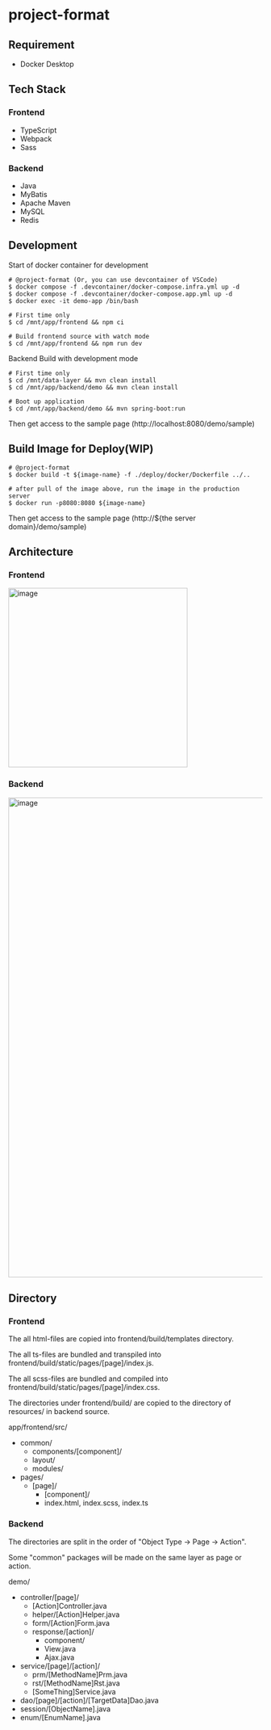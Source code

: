 # project-format

## Requirement
- Docker Desktop

## Tech Stack
### Frontend
- TypeScript
- Webpack
- Sass

### Backend
- Java
- MyBatis
- Apache Maven
- MySQL
- Redis

## Development

Start of docker container for development
```
# @project-format (Or, you can use devcontainer of VSCode)
$ docker compose -f .devcontainer/docker-compose.infra.yml up -d
$ docker compose -f .devcontainer/docker-compose.app.yml up -d
$ docker exec -it demo-app /bin/bash

# First time only
$ cd /mnt/app/frontend && npm ci

# Build frontend source with watch mode
$ cd /mnt/app/frontend && npm run dev
```

Backend Build with development mode
```
# First time only
$ cd /mnt/data-layer && mvn clean install
$ cd /mnt/app/backend/demo && mvn clean install

# Boot up application
$ cd /mnt/app/backend/demo && mvn spring-boot:run
```

Then get access to the sample page (http://localhost:8080/demo/sample)

## Build Image for Deploy(WIP)
```
# @project-format
$ docker build -t ${image-name} -f ./deploy/docker/Dockerfile ../..

# after pull of the image above, run the image in the production server
$ docker run -p8080:8080 ${image-name}
```

Then get access to the sample page (http://${the server domain}/demo/sample)

## Architecture

### Frontend

<img width="355" alt="image" src="https://github.com/takahiroaoki/project-format/assets/69064981/b588f240-0a39-4208-8c11-e124a3504cac">


### Backend

<img width="950" alt="image" src="https://github.com/takahiroaoki/project-format/assets/69064981/39507e86-41fd-4095-9439-f5b5e3402af8">


## Directory
### Frontend

The all html-files are copied into frontend/build/templates directory.

The all ts-files are bundled and transpiled into frontend/build/static/pages/[page]/index.js.

The all scss-files are bundled and compiled into frontend/build/static/pages/[page]/index.css.

The directories under frontend/build/ are copied to the directory of resources/ in backend source.

app/frontend/src/
- common/
  - components/[component]/
  - layout/
  - modules/
- pages/
  - [page]/
    - [component]/
    - index.html, index.scss, index.ts

### Backend

The directories are split in the order of "Object Type -> Page -> Action".

Some "common" packages will be made on the same layer as page or action.

demo/
- controller/[page]/
  - [Action]Controller.java
  - helper/[Action]Helper.java
  - form/[Action]Form.java
  - response/[action]/
    - component/
    - View.java
    - Ajax.java
- service/[page]/[action]/
  - prm/[MethodName]Prm.java
  - rst/[MethodName]Rst.java
  - [SomeThing]Service.java
- dao/[page]/[action]/[TargetData]Dao.java
- session/[ObjectName].java
- enum/[EnumName].java

